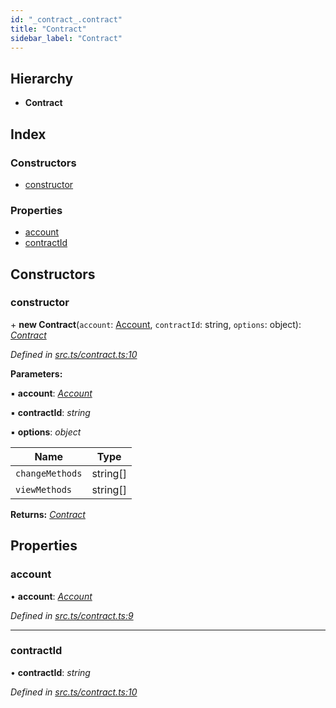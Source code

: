 ```yaml
---
id: "_contract_.contract"
title: "Contract"
sidebar_label: "Contract"
---
```


## Hierarchy

* **Contract**

## Index

### Constructors

* [constructor](_contract_.contract.md#constructor)

### Properties

* [account](_contract_.contract.md#account)
* [contractId](_contract_.contract.md#contractid)

## Constructors

###  constructor

\+ **new Contract**(`account`: [Account](_account_.account.md), `contractId`: string, `options`: object): *[Contract](_contract_.contract.md)*

*Defined in [src.ts/contract.ts:10](https://github.com/nearprotocol/nearlib/blob/bf1ce09/src.ts/contract.ts#L10)*

**Parameters:**

▪ **account**: *[Account](_account_.account.md)*

▪ **contractId**: *string*

▪ **options**: *object*

Name | Type |
------ | ------ |
`changeMethods` | string[] |
`viewMethods` | string[] |

**Returns:** *[Contract](_contract_.contract.md)*

## Properties

###  account

• **account**: *[Account](_account_.account.md)*

*Defined in [src.ts/contract.ts:9](https://github.com/nearprotocol/nearlib/blob/bf1ce09/src.ts/contract.ts#L9)*

___

###  contractId

• **contractId**: *string*

*Defined in [src.ts/contract.ts:10](https://github.com/nearprotocol/nearlib/blob/bf1ce09/src.ts/contract.ts#L10)*
